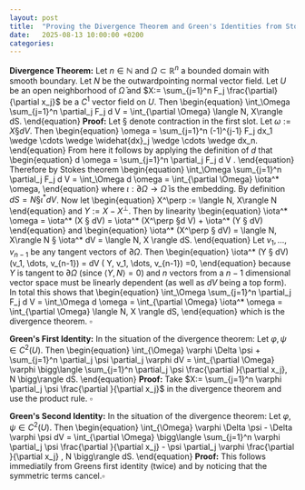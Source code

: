 ```yaml
---
layout: post
title:  "Proving the Divergence Theorem and Green's Identities from Stokes Theorem"
date:   2025-08-13 10:00:00 +0200
categories:
---
```

**Divergence Theorem:**
Let $n \in \mathbb{N}$ and $\Omega \subset \mathbb{R}^n$ a bounded domain with smooth boundary.
Let $N$ be the outwardpointing normal vector field.
Let $U$ be an open neighborhood of $\bar \Omega$ and
$X:= \sum_{j=1}^n F_j \frac{\partial}{\partial x_j}$
be a $C^1$ vector field on $U$.
Then
\begin{equation}
    \int_\Omega \sum_{j=1}^n \partial_j F_j d V = \int_{\partial \Omega} \langle N, X\rangle dS.
\end{equation}
**Proof:**
Let $§$ denote contraction in the first slot.
Let $\omega := X § dV$. Then
\begin{equation}
\omega = \sum\_{j=1}^n (-1)^{j-1} F_j  dx\_1 \wedge \cdots \wedge \widehat{dx}\_j \wedge \cdots  \wedge dx_n.
\end{equation}
From here it follows by applying the definition of $d$ that
\begin{equation}
d \omega = \sum\_{j=1}^n \partial\_j F_j d V .
\end{equation}
Therefore by Stokes theorem
\begin{equation}
\int\_\Omega    \sum\_{j=1}^n \partial\_j F_j d V 
= \int\_\Omega  d \omega
= \int\_{\partial \Omega} \iota^* \omega,
\end{equation}
where $\iota : \partial \Omega \to \bar \Omega$ is the embedding.
By definition $dS = N §\iota^* dV$.
Now let
\begin{equation}
    X^\perp := \langle N, X\rangle N 
\end{equation}
and $Y := X - X^\perp$.
Then by linearity
\begin{equation}
    \iota^* \omega = \iota^* (X § dV) = \iota^* (X^\perp  §d V) + \iota^* (Y § dV)
\end{equation}
and
\begin{equation}
    \iota^* (X^\perp § dV) = \langle N, X\rangle  N § \iota^* dV = \langle N, X \rangle dS.
\end{equation}
Let $v_1, \dots, v_{n-1}$ be any tangent vectors of $\partial \Omega$.
Then
\begin{equation}
     \iota^* (Y § dV) (v_1, \dots, v_{n-1}) = 
dV ( Y, v_1, \dots, v_{n-1}) =0,
\end{equation}
because $Y$ is tangent to $\partial \Omega$ (since $\langle Y, N\rangle =0$) and $n$ vectors from a $n-1$ dimensional vector space must be linearly dependent (as well as $dV$ being a top form).
In total this shows that
\begin{equation}
\int\_\Omega    \sum\_{j=1}^n \partial\_j F_j d V 
= \int\_\Omega  d \omega
= \int\_{\partial \Omega} \iota^* \omega
= \int\_{\partial \Omega} \langle N, X \rangle dS,
\end{equation}
which is the divergence theorem. $\square$

**Green's First Identity:**
In the situation of the divergence theorem:
Let $\varphi, \psi  \in C^2(U)$. Then
\begin{equation}
    \int_{\Omega} \varphi \Delta \psi + \sum_{j=1}^n \partial_j \psi \partial_j  \varphi dV = \int_{\partial \Omega} \varphi \bigg\langle \sum_{j=1}^n \partial_j \psi \frac{\partial }{\partial x_j}, N \bigg\rangle dS.
\end{equation}
**Proof:**
Take $X:= \sum_{j=1}^n \varphi \partial_j \psi \frac{\partial }{\partial x_j}$ in the divergence theorem and use the product rule. $\square$

**Green's Second Identity:**
In the situation of the divergence theorem:
Let $\varphi, \psi  \in C^2(U)$. Then
\begin{equation}
    \int_{\Omega} \varphi \Delta \psi - \Delta \varphi \psi  dV = \int_{\partial \Omega}  \bigg\langle \sum_{j=1}^n \varphi  \partial_j \psi \frac{\partial }{\partial x_j} - \psi  \partial_j \varphi \frac{\partial }{\partial x_j}  , N \bigg\rangle dS.
\end{equation}
**Proof:**
This follows immediatily from Greens first identity (twice) and by noticing that the symmetric terms cancel.$\square$

